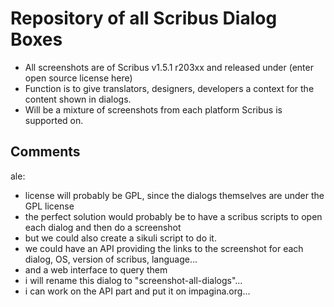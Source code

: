 # Repository of all Scribus Dialog Boxes

* All screenshots are of Scribus v1.5.1 r203xx and released under (enter open source license here)
* Function is to give translators, designers, developers a context for the content shown in dialogs. 
* Will be a mixture of screenshots from each platform Scribus is supported on. 

## Comments

ale:

- license will probably be GPL, since the dialogs themselves are under the GPL license
- the perfect solution would probably be to have a scribus scripts to open each dialog and then do a screenshot
- but we could also create a sikuli script to do it.
- we could have an API providing the links to the screenshot for each dialog, OS, version of scribus, language...
- and a web interface to query them
- i will rename this dialog to "screenshot-all-dialogs"...
- i can work on the API part and put it on impagina.org...
